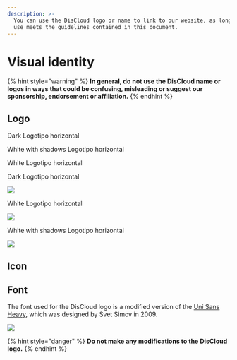 ```yaml
---
description: >-
  You can use the DisCloud logo or name to link to our website, as long as its
  use meets the guidelines contained in this document.
---
```


# Visual identity

{% hint style="warning" %}
**In general, do not use the DisCloud name or logos in ways that could be confusing, misleading or suggest our sponsorship, endorsement or affiliation.**
{% endhint %}

## Logo <a id="logo"></a>

 Dark Logotipo horizontal

 White with shadows Logotipo horizontal

 White Logotipo horizontal  
   
 Dark Logotipo horizontal

![](https://gblobscdn.gitbook.com/assets%2F-LmveSmUr3rXxq5cvnW5%2F-Lqi6xDE_7ijG6VKAzZX%2F-Lqi8uQV-TGeei8-oZK-%2FSPOILER_Discloud_Dark.png?alt=media&token=7716ebd5-257c-428c-aeb0-fff3c5b57ec7)

 White Logotipo horizontal

![](https://gblobscdn.gitbook.com/assets%2F-LmveSmUr3rXxq5cvnW5%2F-LqiKgX61-0U2D9vbG7t%2F-LqiKk8A0c8-yWx0Bim9%2FSPOILER_Discloud_branco.png?alt=media&token=23c14e9a-5c3f-4865-bfaa-7c8ed15fd4e4)

 White with shadows Logotipo horizontal

![](https://gblobscdn.gitbook.com/assets%2F-LmveSmUr3rXxq5cvnW5%2F-Lqi6xDE_7ijG6VKAzZX%2F-Lqi9RhIw8jURrSFPuGv%2Fdiscloud2.png?alt=media&token=5a6dd0cd-cf53-4759-aa1d-ef85b655087e)

## Icon <a id="icon"></a>

## Font <a id="fonte"></a>

The font used for the DisCloud logo is a modified version of the [Uni Sans Heavy](https://www.myfonts.com/fonts/font-fabric/uni-sans/), which was designed by Svet Simov in 2009.

![](https://gblobscdn.gitbook.com/assets%2F-LmveSmUr3rXxq5cvnW5%2F-Lqi6xDE_7ijG6VKAzZX%2F-LqiHnjhuikLfPyTV8AU%2FDisCloud-Background.png?alt=media&token=033f6251-ce81-4a52-9817-a30394ca2ba3)

{% hint style="danger" %}
**Do not make any modifications to the DisCloud logo.**
{% endhint %}

